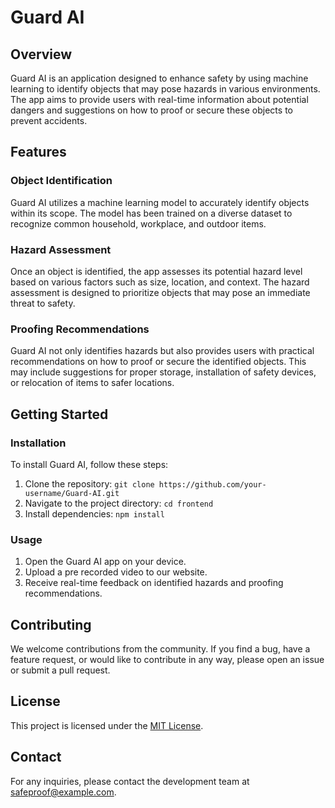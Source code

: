 # Guard AI

## Overview

Guard AI is an application designed to enhance safety by using machine learning to identify objects that may pose hazards in various environments. The app aims to provide users with real-time information about potential dangers and suggestions on how to proof or secure these objects to prevent accidents.

## Features

### Object Identification

Guard AI utilizes a machine learning model to accurately identify objects within its scope. The model has been trained on a diverse dataset to recognize common household, workplace, and outdoor items.

### Hazard Assessment

Once an object is identified, the app assesses its potential hazard level based on various factors such as size, location, and context. The hazard assessment is designed to prioritize objects that may pose an immediate threat to safety.

### Proofing Recommendations

Guard AI not only identifies hazards but also provides users with practical recommendations on how to proof or secure the identified objects. This may include suggestions for proper storage, installation of safety devices, or relocation of items to safer locations.

## Getting Started

### Installation

To install Guard AI, follow these steps:

1. Clone the repository: `git clone https://github.com/your-username/Guard-AI.git`
2. Navigate to the project directory: `cd frontend`
3. Install dependencies: `npm install`

### Usage

1. Open the Guard AI app on your device.
2. Upload a pre recorded video to our website.
4. Receive real-time feedback on identified hazards and proofing recommendations.

## Contributing

We welcome contributions from the community. If you find a bug, have a feature request, or would like to contribute in any way, please open an issue or submit a pull request.

## License

This project is licensed under the [MIT License](LICENSE).

## Contact

For any inquiries, please contact the development team at safeproof@example.com.
